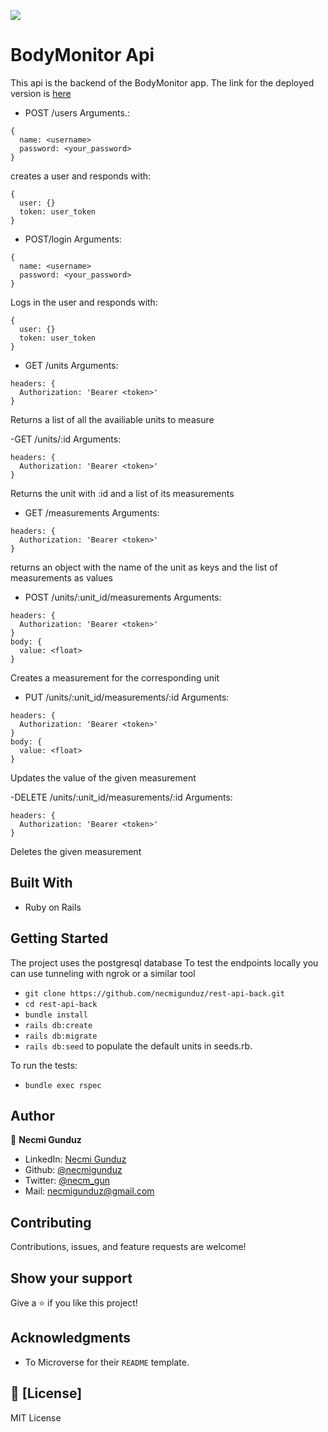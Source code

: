 ![](https://img.shields.io/badge/Microverse-blueviolet)

# BodyMonitor Api

This api is the backend of the BodyMonitor app. The link for the deployed version is [here](https://rest-api-front.herokuapp.com/)

- POST /users 
Arguments.:
```
{
  name: <username>
  password: <your_password>
}
```
creates a user and responds with:
```
{
  user: {}
  token: user_token
}
```

- POST/login 
Arguments:
```
{
  name: <username>
  password: <your_password>
}
```
Logs in the user and responds with:
```
{
  user: {}
  token: user_token
}
```

- GET /units 
Arguments:
```
headers: {
  Authorization: 'Bearer <token>'
}
```
Returns a list of all the availiable units to measure

-GET /units/:id 
Arguments:
```
headers: {
  Authorization: 'Bearer <token>'
}
```
Returns the unit with :id and a list of its measurements

- GET /measurements
Arguments:
```
headers: {
  Authorization: 'Bearer <token>'
}
```
returns an object with the name of the unit as keys and the list of measurements as values

- POST /units/:unit_id/measurements 
Arguments:
```
headers: {
  Authorization: 'Bearer <token>'
}
body: {
  value: <float>
}
```
Creates a measurement for the corresponding unit

- PUT /units/:unit_id/measurements/:id
Arguments:
```
headers: {
  Authorization: 'Bearer <token>'
}
body: {
  value: <float>
}
```
Updates the value of the given measurement

-DELETE /units/:unit_id/measurements/:id
Arguments:
```
headers: {
  Authorization: 'Bearer <token>'
}
```
Deletes the given measurement


## Built With

- Ruby on Rails

## Getting Started

The project uses the postgresql database
To test the endpoints locally you can use tunneling with ngrok or a similar tool

- `git clone https://github.com/necmigunduz/rest-api-back.git`
- `cd rest-api-back`
- `bundle install`
- `rails db:create`
- `rails db:migrate`
- `rails db:seed` to populate the default units in seeds.rb.

To run the tests:

- `bundle exec rspec`

## Author

👤 **Necmi Gunduz**

- LinkedIn: [Necmi Gunduz](https://www.linkedin.com/in/necmigunduz/)
- Github: [@necmigunduz](https://github.com/necmigunduz/)
- Twitter: [@necm_gun](https://twitter.com/necm_gun)
- Mail: [necmigunduz@gmail.com](necmigunduz@gmail.com)

## Contributing

Contributions, issues, and feature requests are welcome!

## Show your support

Give a ⭐️ if you like this project!

## Acknowledgments

- To Microverse for their `README` template.

## 📝 [License]

MIT License
